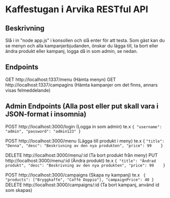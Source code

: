 # Kaffestugan i Arvika RESTful API

## Beskrivning
Slå i in "node app.js" i konsollen och slå enter för att testa. Som gäst kan du se menyn och alla kampanjerbjudanden, önskar du lägga till, ta bort eller ändra produkt eller kampanj, logga då in som admin, se nedan.

## Endpoints

GET http://localhost:1337/menu (Hämta menyn)
GET http://localhost:1337/campagins (Hämta kampanjer om det finns, annars visas felmeddelande)


## Admin Endpoints (Alla post eller put skall vara i JSON-format i insomnia)

POST http://localhost:3000/login (Logga in som admin) te.x ``{
  "username": "admin",
  "password": "admin123"
}``


POST http://localhost:3000/menu (Lägga till produkt i meny) te.x {
  ``"title": "Denna",
  "desc": "Beskrivning av den nya produkten",
  "price": 99	
}``

DELETE http://localhost:3000/menu/:id (Ta bort produkt från meny)
PUT http://localhost:3000/menu/:id (Ändra produkt) te.x ``{
  "title": "Ändrad produkt",
  "desc": "Beskrivning av den nya produkten",
  "price": 99	
}``

POST http://localhost:3000/campaigns (Skapa ny kampanj) te.x ``
{
    "products": ["Bryggkaffe", "Caffè Doppio"],
    "campaignPrice": 40
}``
DELETE http://localhost:3000/campaigns/:id (Ta bort kampanj, använd id som skapas)



